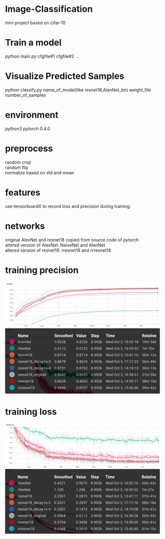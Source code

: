 # Image-Classification
mini project based on cifar-10
# Train a model
python main.py cfgfile#1 cfgfile#2 ...
# Visualize Predicted Samples
python classify.py name_of_model(like resnet18,AlanNet_bn) weight_file number_of_samples 
# environment
python3 pytorch 0.4.0
# preprocess
random crop  
random flip  
normalize based on std and mean
# features
use tensorboardX to record loss and precision during training.
# networks
original AlexNet and resnet18 copied from source code of pytorch  
altered version of AlexNet: NaiveNet and AlanNet  
altered version of resnet18: rresnet18 and rrresnet18
# training precision
![alt text](https://github.com/Ela-Boska/Image-Classification/blob/master/statistic/precision_nolegend.png)
![alt text](https://github.com/Ela-Boska/Image-Classification/blob/master/statistic/precision_legend.png)
# training loss
![alt text](https://github.com/Ela-Boska/Image-Classification/blob/master/statistic/training_loss_nolegend.png)
![alt text](https://github.com/Ela-Boska/Image-Classification/blob/master/statistic/training_loss_legend.png)
